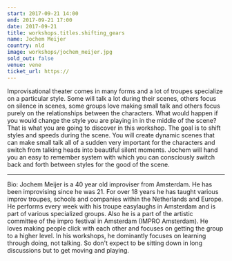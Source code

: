 ```yaml
---
start: 2017-09-21 14:00
end: 2017-09-21 17:00
date: 2017-09-21
title: workshops.titles.shifting_gears
name: Jochem Meijer
country: nld
image: workshops/jochem_meijer.jpg
sold_out: false
venue: vene
ticket_url: https://
---
```


Improvisational theater comes in many forms and a lot of troupes specialize on a particular style. Some will talk a lot during their scenes, others focus on silence in scenes, some groups love making small talk and others focus purely on the relationships between the characters. What would happen if you would change the style you are playing in in the middle of the scene? That is what you are going to discover in this workshop. The goal is to shift styles and speeds during the scene. You will create dynamic scenes that can make small talk all of a sudden very important for the characters and switch from talking heads into beautiful silent moments. Jochem will hand you an easy to remember system with which you can consciously switch back and forth between styles for the good of the scene.

---

Bio: Jochem Meijer is a 40 year old improviser from Amsterdam. He has been improvising since he was 21. For over 18 years he has taught various improv troupes, schools and companies within the Netherlands and Europe. He performs every week with his troupe easylaughs in Amsterdam and is part of various specialized groups. Also he is a part of the artistic committee of the impro festival in Amsterdam (IMPRO Amsterdam). He loves making people click with each other and focuses on getting the group to a higher level. In his workshops, he dominantly focuses on learning through doing, not talking. So don't expect to be sitting down in long discussions but to get moving and playing.

